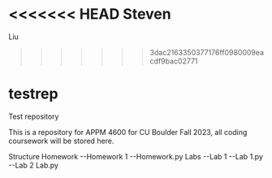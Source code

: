 <<<<<<< HEAD
Steven
=======
Liu
>>>>>>> 3dac2163350377176ff0980009eacdf9bac02771
# testrep
Test repository

This is a repository for APPM 4600 for CU Boulder Fall 2023, all coding coursework will be stored here. 

Structure
Homework
--Homework 1
    --Homework.py
Labs
--Lab 1
  --Lab 1.py
--Lab 2
    Lab.py
